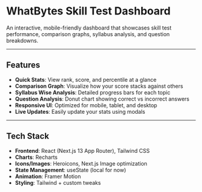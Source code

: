 # WhatBytes Skill Test Dashboard

An interactive, mobile-friendly dashboard that showcases skill test performance, comparison graphs, syllabus analysis, and question breakdowns.

---

##  Features

-  **Quick Stats**: View rank, score, and percentile at a glance  
-  **Comparison Graph**: Visualize how your score stacks against others  
-  **Syllabus Wise Analysis**: Detailed progress bars for each topic  
-  **Question Analysis**: Donut chart showing correct vs incorrect answers  
-  **Responsive UI**: Optimized for mobile, tablet, and desktop  
-  **Live Updates**: Easily update your stats using modals

---

## Tech Stack

- **Frontend**: React (Next.js 13 App Router), Tailwind CSS  
- **Charts**: Recharts  
- **Icons/Images**: Heroicons, Next.js Image optimization  
- **State Management**: useState (local for now)  
- **Animation**: Framer Motion  
- **Styling**: Tailwind + custom tweaks

